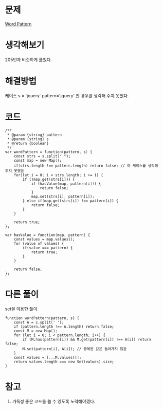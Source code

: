 # 문제
[Word Pattern](https://leetcode.com/problems/word-pattern/)

# 생각해보기

205번과 비슷하게 풀었다.

# 해결방법

케이스 s = 'jquery' pattern='jquery' 인 경우를 생각해 주지 못했다.

# 코드

```
/**
 * @param {string} pattern
 * @param {string} s
 * @return {boolean}
 */
var wordPattern = function(pattern, s) {
    const strs = s.split(" ");
    const map = new Map();
    if(strs.length !== pattern.length) return false; // 이 케이스를 생각해 주지 못했음
    for(let i = 0; i < strs.length; i += 1) {
        if (!map.get(strs[i])) {
            if (hasValue(map, pattern[i])) {
                return false;
            }
            map.set(strs[i], pattern[i]);
        } else if(map.get(strs[i]) !== pattern[i]) {
            return false;
        }
    }

    return true;
};

var hasValue = function(map, pattern) {
    const values = map.values();
    for (value of values) {
        if(value === pattern) {
            return true;
        }
    }
    
    return false;
};
```

# 다른 풀이

set을 이용한 풀이
```
function wordPattern(pattern, s) {
    const A = s.split(' ');
    if (pattern.length !== A.length) return false;
    const M = new Map();
    for (let i = 0; i < pattern.length; i++) {
        if (M.has(pattern[i]) && M.get(pattern[i]) !== A[i]) return false;
        M.set(pattern[i], A[i]); // 중복된 값은 들어가지 않음
    }
    const values = [...M.values()];
    return values.length === new Set(values).size;
}
```

# 참고

1. 가독성 좋은 코드를 쓸 수 있도록 노력해야겠다.
